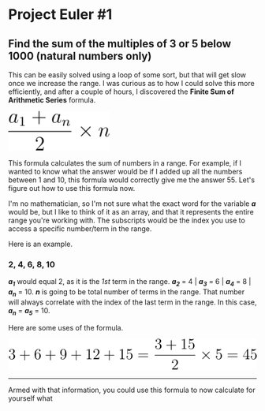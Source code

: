 # Project Euler #1
## Find the sum of the multiples of 3 or 5 below 1000 (natural numbers only)

This can be easily solved using a loop of some sort, but that will get slow once we increase the range.
I was curious as to how I could solve this more efficiently, and after a couple of hours, I discovered the **Finite Sum of Arithmetic Series** formula. 

<img src='https://github.com/GOATMaxwellN/ProjectEulerSoftware/blob/main/euler1/formulae_images/fsoasFormula.svg' height='80px'>

This formula calculates the sum of numbers in a range. For example, if I wanted to know what the answer would be if I added up all the numbers between 1 and 10, this formula would correctly give me the answer 55. Let's figure out how to use this formula now. 

I'm no mathematician, so I'm not sure what the exact word for the variable __*a*__ would be, but I like to think of it as an array, and that it represents the entire range you're working with. The subscripts would be the index you use to access a specific number/term in the range.

Here is an example.
### 2, 4, 6, 8, 10

___a<sub>1</sub>___ would equal 2, as it is the *1st* term in the range. ___a<sub>2</sub>___ = 4 | ___a<sub>3</sub>___ = 6 | ___a<sub>4</sub>___ = 8 | ___a<sub>n</sub>___ = 10. ___n___ is going to be total number of terms in the range. That number will always correlate with the index of the last term in the range. In this case,  ___a<sub>n</sub>___ = ___a<sub>5</sub>___ = 10.

Here are some uses of the formula.

<img src='https://github.com/GOATMaxwellN/ProjectEulerSoftware/blob/main/euler1/formulae_images/example1.svg'>

<hr>

Armed with that information, you could use this formula to now calculate for yourself what 

